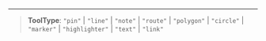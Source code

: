 ***

> **ToolType**: `"pin"` | `"line"` | `"note"` | `"route"` | `"polygon"` | `"circle"` | `"marker"` | `"highlighter"` | `"text"` | `"link"`
